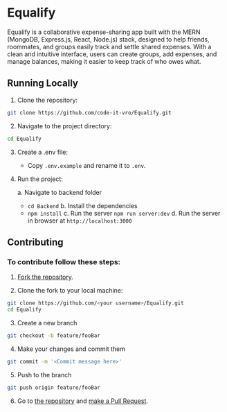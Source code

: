 # Equalify

Equalify is a collaborative expense-sharing app built with the MERN (MongoDB, Express.js, React, Node.js) stack, designed to help friends, roommates, and groups easily track and settle shared expenses. With a clean and intuitive interface, users can create groups, add expenses, and manage balances, making it easier to keep track of who owes what.

## Running Locally

1. Clone the repository:

```bash
git clone https://github.com/code-it-vro/Equalify.git
```

2. Navigate to the project directory:

```bash
cd Equalify
```

3. Create a .env file:

   - Copy `.env.example` and rename it to `.env`.

4. Run the project:

   a. Navigate to backend folder

   - `cd Backend`
     b. Install the dependencies
   - `npm install`
     c. Run the server
     `npm run server:dev`
     d. Run the server in browser at
     `http://localhost:3000`

## Contributing

### To contribute follow these steps:

1. [Fork the repository](https://docs.github.com/en/free-pro-team@latest/github/getting-started-with-github/fork-a-repo).

2. Clone the fork to your local machine:

```bash
git clone https://github.com/<your username>/Equalify.git
cd Equalify
```

3. Create a new branch

```bash
git checkout -b feature/fooBar
```

4. Make your changes and commit them

```bash
git commit -m '<Commit message here>'
```

5. Push to the branch

```bash
git push origin feature/fooBar
```

6. Go to [the repository](https://github.com/code-it-vro/Equalify/pulls) and [make a Pull Request](https://docs.github.com/en/free-pro-team@latest/github/collaborating-with-issues-and-pull-requests/creating-a-pull-request).
